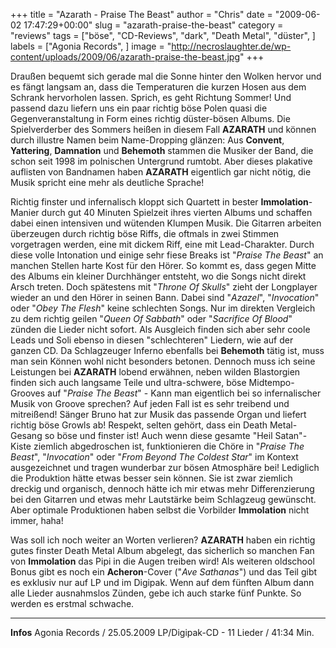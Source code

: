 +++
title = "Azarath - Praise The Beast"
author = "Chris"
date = "2009-06-02 17:47:29+00:00"
slug = "azarath-praise-the-beast"
category = "reviews"
tags = ["böse", "CD-Reviews", "dark", "Death Metal", "düster", ]
labels = ["Agonia Records", ]
image = "http://necroslaughter.de/wp-content/uploads/2009/06/azarath-praise-the-beast.jpg"
+++

Draußen bequemt sich gerade mal die Sonne hinter den Wolken hervor und es fängt langsam an, dass die Temperaturen die kurzen Hosen aus dem Schrank hervorholen lassen. Sprich, es geht Richtung Sommer! Und passend dazu liefern uns ein paar richtig böse Polen quasi die Gegenveranstaltung in Form eines richtig düster-bösen Albums. Die Spielverderber des Sommers heißen in diesem Fall **AZARATH** und können durch illustre Namen beim Name-Dropping glänzen: Aus **Convent**, **Yattering**, **Damnation** und **Behemoth** stammen die Musiker der Band, die schon seit 1998 im polnischen Untergrund rumtobt. Aber dieses plakative auflisten von Bandnamen haben **AZARATH** eigentlich gar nicht nötig, die Musik spricht eine mehr als deutliche Sprache!

Richtig finster und infernalisch kloppt sich Quartett in bester **Immolation**-Manier durch gut 40 Minuten Spielzeit ihres vierten Albums und schaffen dabei einen intensiven und wütenden Klumpen Musik. Die Gitarren arbeiten überzeugen durch richtig böse Riffs, die oftmals in zwei Stimmen vorgetragen werden, eine mit dickem Riff, eine mit Lead-Charakter. Durch diese volle Intonation und einige sehr fiese Breaks ist "_Praise The Beast_" an manchen Stellen harte Kost für den Hörer. So kommt es, dass gegen Mitte des Albums ein kleiner Durchhänger entsteht, wo die Songs nicht direkt Arsch treten. Doch spätestens mit "_Throne Of Skulls_" zieht der Longplayer wieder an und den Hörer in seinen Bann. Dabei sind "_Azazel_", "_Invocation_" oder "_Obey The Flesh_" keine schlechten Songs. Nur im direkten Vergleich zu dem richtig geilen "_Queen Of Sabbath_" oder "_Sacrifice Of Blood_" zünden die Lieder nicht sofort. Als Ausgleich finden sich aber sehr coole Leads und Soli ebenso in diesen "schlechteren" Liedern, wie auf der ganzen CD.
Da Schlagzeuger Inferno ebenfalls bei **Behemoth** tätig ist, muss man sein Können wohl nicht besonders betonen. Dennoch muss ich seine Leistungen bei **AZARATH** lobend erwähnen, neben wilden Blastorgien finden sich auch langsame Teile und ultra-schwere, böse Midtempo-Grooves auf "_Praise The Beast_" - Kann man eigentlich bei so infernalischer Musik von Groove sprechen? Auf jeden Fall ist es sehr treibend und mitreißend!
Sänger Bruno hat zur Musik das passende Organ und liefert richtig böse Growls ab! Respekt, selten gehört, dass ein Death Metal-Gesang so böse und finster ist!
Auch wenn diese gesamte "Heil Satan"-Kiste ziemlich abgedroschen ist, funktionieren die Chöre in "_Praise The Beast_", "_Invocation_" oder "_From Beyond The Coldest Star_" im Kontext ausgezeichnet und tragen wunderbar zur bösen Atmosphäre bei! Lediglich die Produktion hätte etwas besser sein können. Sie ist zwar ziemlich dreckig und organisch, dennoch hätte ich mir etwas mehr Differenzierung bei den Gitarren und etwas mehr Lautstärke beim Schlagzeug gewünscht. Aber optimale Produktionen haben selbst die Vorbilder **Immolation** nicht immer, haha!

Was soll ich noch weiter an Worten verlieren? **AZARATH** haben ein richtig gutes finster Death Metal Album abgelegt, das sicherlich so manchen Fan von **Immolation** das Pipi in die Augen treiben wird! Als weiteren oldschool Bonus gibt es noch ein **Acheron**-Cover ("_Ave Sathanas_") und das Teil gibt es exklusiv nur auf LP und im Digipak. Wenn auf dem fünften Album dann alle Lieder ausnahmslos Zünden, gebe ich auch starke fünf Punkte. So werden es erstmal schwache.





---
**Infos**
Agonia Records / 25.05.2009
LP/Digipak-CD - 11 Lieder / 41:34 Min.
